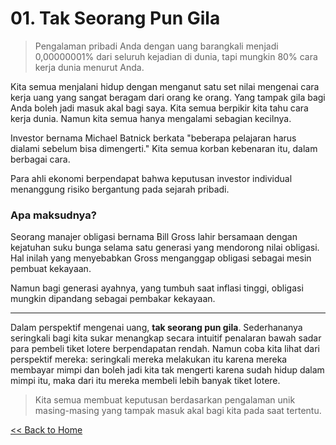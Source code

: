 # 01. Tak Seorang Pun Gila

> Pengalaman pribadi Anda dengan uang barangkali menjadi 0,00000001% dari seluruh kejadian di dunia, tapi mungkin 80% cara kerja dunia menurut Anda.

Kita semua menjalani hidup dengan menganut satu set nilai mengenai cara kerja uang yang sangat beragam dari orang ke orang. Yang tampak gila bagi Anda boleh jadi masuk akal bagi saya.  Kita semua berpikir kita tahu cara kerja dunia. Namun kita semua hanya mengalami sebagian kecilnya.

Investor bernama Michael Batnick berkata "beberapa pelajaran harus dialami sebelum bisa dimengerti." Kita semua korban kebenaran itu, dalam berbagai cara. 

Para ahli ekonomi berpendapat bahwa keputusan investor individual menanggung risiko bergantung pada sejarah pribadi.

<h3>Apa maksudnya?</h3>

Seorang manajer obligasi bernama Bill Gross lahir bersamaan dengan kejatuhan suku bunga selama satu generasi yang mendorong nilai obligasi. Hal inilah yang menyebabkan Gross menganggap obligasi sebagai mesin pembuat kekayaan.

Namun bagi generasi ayahnya, yang tumbuh saat inflasi tinggi, obligasi mungkin dipandang sebagai pembakar kekayaan. 

---
Dalam perspektif mengenai uang, **tak seorang pun gila**. Sederhananya seringkali bagi kita sukar menangkap secara intuitif penalaran bawah sadar para pembeli tiket lotere berpendapatan rendah. Namun coba kita lihat dari perspektif mereka: seringkali mereka melakukan itu karena mereka membayar mimpi dan boleh jadi kita tak mengerti karena sudah hidup dalam mimpi itu, maka dari itu mereka membeli lebih banyak tiket lotere.

> Kita semua membuat keputusan berdasarkan pengalaman unik masing-masing yang tampak masuk akal bagi kita pada saat tertentu.

[<< Back to Home](https://github.com/pockypoem/BookRecaps/blob/main/PsychologyOfMoney/README.MD)